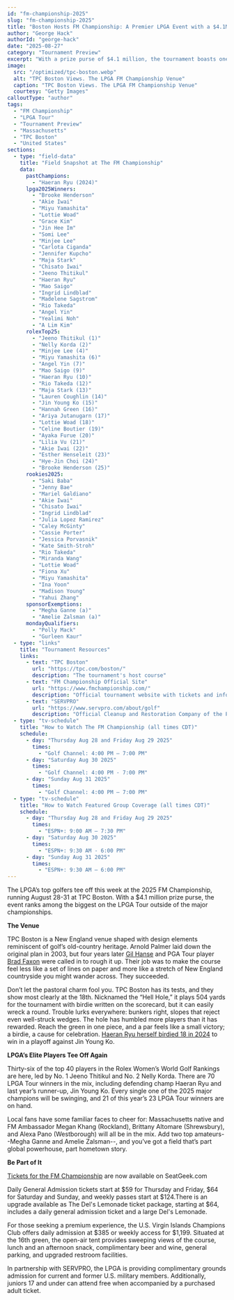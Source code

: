 ```yaml
---
id: "fm-championship-2025"
slug: "fm-championship-2025"
title: "Boston Hosts FM Championship: A Premier LPGA Event with a $4.1M Purse"
author: "George Hack"
authorId: "george-hack"
date: "2025-08-27"
category: "Tournament Preview"
excerpt: "With a prize purse of $4.1 million, the tournament boasts one of the largest on the LPGA Tour outside of major championships."
image:
  src: "/optimized/tpc-boston.webp"
  alt: "TPC Boston Views. The LPGA FM Championship Venue"
  caption: "TPC Boston Views. The LPGA FM Championship Venue"
  courtesy: "Getty Images"
calloutType: "author"
tags:
  - "FM Championship"
  - "LPGA Tour"
  - "Tournament Preview"
  - "Massachusetts"
  - "TPC Boston"
  - "United States"
sections:
  - type: "field-data"
    title: "Field Snapshot at The FM Championship"
    data:
      pastChampions:
        - "Haeran Ryu (2024)"
      lpga2025Winners:
        - "Brooke Henderson"
        - "Akie Iwai"
        - "Miyu Yamashita"
        - "Lottie Woad"
        - "Grace Kim"
        - "Jin Hee Im"
        - "Somi Lee"
        - "Minjee Lee"
        - "Carlota Ciganda"
        - "Jennifer Kupcho"
        - "Maja Stark"
        - "Chisato Iwai"
        - "Jeeno Thitikul"
        - "Haeran Ryu"
        - "Mao Saigo"
        - "Ingrid Lindblad"
        - "Madelene Sagstrom"
        - "Rio Takeda"
        - "Angel Yin"
        - "Yealimi Noh"
        - "A Lim Kim"
      rolexTop25:
        - "Jeeno Thitikul (1)"
        - "Nelly Korda (2)"
        - "Minjee Lee (4)"
        - "Miyu Yamashita (6)"
        - "Angel Yin (7)"
        - "Mao Saigo (9)"
        - "Haeran Ryu (10)"
        - "Rio Takeda (12)"
        - "Maja Stark (13)"
        - "Lauren Coughlin (14)"
        - "Jin Young Ko (15)"
        - "Hannah Green (16)"
        - "Ariya Jutanugarn (17)"
        - "Lottie Woad (18)"
        - "Celine Boutier (19)"
        - "Ayaka Furue (20)"
        - "Lilia Vu (21)"
        - "Akie Iwai (22)"
        - "Esther Henseleit (23)"
        - "Hye-Jin Choi (24)"
        - "Brooke Henderson (25)"
      rookies2025:
        - "Saki Baba"
        - "Jenny Bae"
        - "Mariel Galdiano"
        - "Akie Iwai"
        - "Chisato Iwai"
        - "Ingrid Lindblad"
        - "Julia Lopez Ramirez"
        - "Caley McGinty"
        - "Cassie Porter"
        - "Jessica Porvasnik"
        - "Kate Smith-Stroh"
        - "Rio Takeda"
        - "Miranda Wang"
        - "Lottie Woad"
        - "Fiona Xu"
        - "Miyu Yamashita"
        - "Ina Yoon"
        - "Madison Young"
        - "Yahui Zhang"
      sponsorExemptions:
        - "Megha Ganne (a)"
        - "Amelie Zalsman (a)"
      mondayQualifiers:
        - "Polly Mack"
        - "Gurleen Kaur"
  - type: "links"
    title: "Tournament Resources"
    links:
      - text: "TPC Boston"
        url: "https://tpc.com/boston/"
        description: "The tournament's host course"
      - text: "FM Championship Official Site"
        url: "https://www.fmchampionship.com/"
        description: "Official tournament website with tickets and information"
      - text: "SERVPRO"
        url: "https://www.servpro.com/about/golf"
        description: "Official Cleanup and Restoration Company of the PGA TOUR"
  - type: "tv-schedule"
    title: "How to Watch The FM Championship (all times CDT)"
    schedule:
      - day: "Thursday Aug 28 and Friday Aug 29 2025"
        times:
          - "Golf Channel: 4:00 PM – 7:00 PM"
      - day: "Saturday Aug 30 2025"
        times:
          - "Golf Channel: 4:00 PM - 7:00 PM"
      - day: "Sunday Aug 31 2025"
        times:
          - "Golf Channel: 4:00 PM – 7:00 PM"
  - type: "tv-schedule"
    title: "How to Watch Featured Group Coverage (all times CDT)"
    schedule:
      - day: "Thursday Aug 28 and Friday Aug 29 2025"
        times:
          - "ESPN+: 9:00 AM – 7:30 PM"
      - day: "Saturday Aug 30 2025"
        times:
          - "ESPN+: 9:30 AM - 6:00 PM"
      - day: "Sunday Aug 31 2025"
        times:
          - "ESPN+: 9:30 AM – 6:00 PM"
---
```


The LPGA’s top golfers tee off this week at the 2025 FM Championship, running August 28-31 at TPC Boston. With a $4.1 million prize purse, the event ranks among the biggest on the LPGA Tour outside of the major championships.

**The Venue**

TPC Boston is a New England venue shaped with design elements reminiscent of golf’s old-country heritage.  Arnold Palmer laid down the original plan in 2003, but four years later [Gil Hanse]( https://www.hansegolfdesign.com/) and PGA Tour player [Brad Faxon]( https://en.wikipedia.org/wiki/Brad_Faxon) were called in to rough it up. Their job was to make the course feel less like a set of lines on paper and more like a stretch of New England countryside you might wander across. They succeeded.

Don’t let the pastoral charm fool you. TPC Boston has its tests, and they show most clearly at the 18th. Nicknamed the “Hell Hole,” it plays 504 yards for the tournament with birdie written on the scorecard, but it can easily wreck a round. Trouble lurks everywhere: bunkers right, slopes that reject even well-struck wedges. The hole has humbled more players than it has rewarded. Reach the green in one piece, and a par feels like a small victory; a birdie, a cause for celebration. [Haeran Ryu herself birdied 18 in 2024]( https://youtu.be/S7k6bxwnpC0?t=346) to win in a playoff against Jin Young Ko.

**LPGA’s Elite Players Tee Off Again**

Thirty-six of the top 40 players in the Rolex Women’s World Golf Rankings are here, led by No. 1 Jeeno Thitikul and No. 2 Nelly Korda. There are 70 LPGA Tour winners in the mix, including defending champ Haeran Ryu and last year’s runner-up, Jin Young Ko. Every single one of the 2025 major champions will be swinging, and 21 of this year’s 23 LPGA Tour winners are on hand.

Local fans have some familiar faces to cheer for: Massachusetts native and FM Ambassador Megan Khang (Rockland), Brittany Altomare (Shrewsbury), and Alexa Pano (Westborough) will all be in the mix. Add two top amateurs--Megha Ganne and Amelie Zalsman--, and you’ve got a field that’s part global powerhouse, part hometown story.

**Be Part of It**

[Tickets for the FM Championship]( https://www.fmchampionship.com/tickets) are now available on SeatGeek.com

Daily General Admission tickets start at $59 for Thursday and Friday, $64 for Saturday and Sunday, and weekly passes start at $124.There is an upgrade available as The Del's Lemonade ticket package, starting at $64, includes a daily general admission ticket and a large Del's Lemonade.

For those seeking a premium experience, the U.S. Virgin Islands Champions Club offers daily admission at $385 or weekly access for $1,199. Situated at the 16th green, the open-air tent provides sweeping views of the course, lunch and an afternoon snack, complimentary beer and wine, general parking, and upgraded restroom facilities.

In partnership with SERVPRO, the LPGA is providing complimentary grounds admission for current and former U.S. military members. Additionally, juniors 17 and under can attend free when accompanied by a purchased adult ticket.
